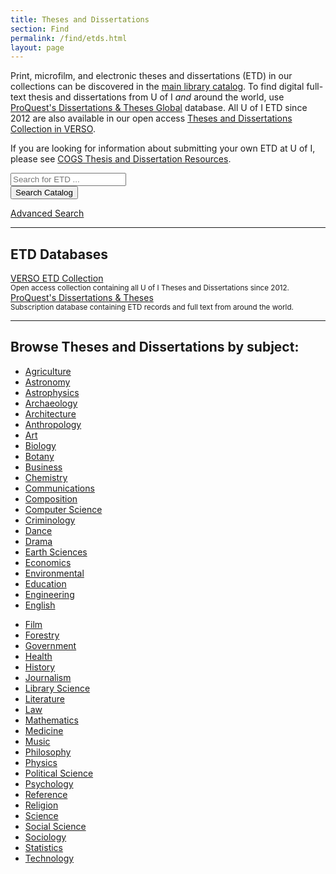```yaml
---
title: Theses and Dissertations
section: Find
permalink: /find/etds.html
layout: page
---
```


Print, microfilm, and electronic theses and dissertations (ETD) in our collections can be discovered in the <a href="https://alliance-uidaho.primo.exlibrisgroup.com/discovery/search?pfilter=rtype,exact,dissertations,AND&tab=Everything&search_scope=DN_and_CI&vid=01ALLIANCE_UID:UID&mode=advanced">main library catalog</a>. To find digital full-text thesis and dissertations from U of I *and* around the world, use <a href="https://uidaho.idm.oclc.org/login?url=https://search.proquest.com/pqdtglobal/index?accountid=14551" >ProQuest's Dissertations & Theses Global</a> database. All U of I ETD since 2012 are also available in our open access <a href="https://verso.uidaho.edu/esploro/search/collections/UI-Theses-and-Dissertations/etds?institution=01ALLIANCE_UID" >Theses and Dissertations Collection in VERSO</a>.

If you are looking for information about submitting your own ETD at U of I, please see <a href="https://www.uidaho.edu/graduate-studies/student-success" >COGS Thesis and Dissertation Resources</a>.

<div class="card mb-4 searchcontainer">
    <div class="card-body">
        <script>
        function primo_search() {
            var query = document.getElementById("primo-search").value;
            window.open("https://alliance-uidaho.primo.exlibrisgroup.com/discovery/search?pfilter=rtype,exact,dissertations,AND&tab=Everything&search_scope=DN_and_CI&vid=01ALLIANCE_UID:UID&mode=advanced&query=any,contains," + encodeURIComponent(query), "_self" );
        }
        </script>
        <form class="mt-4" role="search" onsubmit="primo_search(); return false;">
            <div class="row g-2 justify-content-center">
                <div class="col-10 col-md-6"><input id="primo-search" class="form-control form-control-lg mb-2" type="search" placeholder="Search for ETD ..." aria-label="Search for Dissertations and Theses"></div>
                <div class="col-10 col-md-2"><button class="btn btn-lg btn-pride-gold text-dark w-100 mb-2" type="submit"><span class="fas fa-search"></span><span class="visually-hidden">Search Catalog</span></button></div>
            </div>
        </form>
        <div class="text-center"><a href="https://alliance-uidaho.primo.exlibrisgroup.com/discovery/search?vid=01ALLIANCE_UID:UID&mode=advanced" class="text-white">Advanced Search</a></div>
    </div>
</div>

--------

## ETD Databases 

<div class="row mb-4">
    <div class="col-md-6">
        <div class="card card-body">
            <a href="https://verso.uidaho.edu/esploro/search/collections/UI-Theses-and-Dissertations/etds?institution=01ALLIANCE_UID" class="btn btn-outline-pride-gold" >VERSO ETD Collection</a>
            <br>
            <small>Open access collection containing all U of I Theses and Dissertations since 2012.</small>
        </div>
    </div>
    <div class="col-md-6">
        <div class="card card-body">
            <a href="https://uidaho.idm.oclc.org/login?url=https://search.proquest.com/pqdtglobal/index?accountid=14551" class="btn btn-outline-pride-gold" >ProQuest's Dissertations &amp; Theses</a>
            <br>
            <small>Subscription database containing ETD records and full text from around the world.</small>
        </div>
    </div>
</div>

--------

## Browse Theses and Dissertations by subject:

<div class="row">
    <div class="col-md-6">
        <ul class="">
            <li><a href="https://alliance-uidaho.primo.exlibrisgroup.com/discovery/search?query=sub,contains,Agriculture,AND&pfilter=rtype,exact,dissertations,AND&tab=Everything&search_scope=DN_and_CI&vid=01ALLIANCE_UID:UID&mode=advanced">Agriculture</a></li>
            <li><a href="https://alliance-uidaho.primo.exlibrisgroup.com/discovery/search?query=sub,contains,Astronomy,AND&pfilter=rtype,exact,dissertations,AND&tab=Everything&search_scope=DN_and_CI&vid=01ALLIANCE_UID:UID&mode=advanced">Astronomy</a></li>
            <li><a href="https://alliance-uidaho.primo.exlibrisgroup.com/discovery/search?query=sub,contains,Astrophysics,AND&pfilter=rtype,exact,dissertations,AND&tab=Everything&search_scope=DN_and_CI&vid=01ALLIANCE_UID:UID&mode=advanced">Astrophysics</a></li>
            <li><a href="https://alliance-uidaho.primo.exlibrisgroup.com/discovery/search?query=sub,contains,Archaeology,AND&pfilter=rtype,exact,dissertations,AND&tab=Everything&search_scope=DN_and_CI&vid=01ALLIANCE_UID:UID&mode=advanced">Archaeology</a></li>
            <li><a href="https://alliance-uidaho.primo.exlibrisgroup.com/discovery/search?query=sub,contains,Architecture,AND&pfilter=rtype,exact,dissertations,AND&tab=Everything&search_scope=DN_and_CI&vid=01ALLIANCE_UID:UID&mode=advanced">Architecture</a></li>
            <li><a href="https://alliance-uidaho.primo.exlibrisgroup.com/discovery/search?query=sub,contains,Anthropology,AND&pfilter=rtype,exact,dissertations,AND&tab=Everything&search_scope=DN_and_CI&vid=01ALLIANCE_UID:UID&mode=advanced">Anthropology</a></li>
            <li><a href="https://alliance-uidaho.primo.exlibrisgroup.com/discovery/search?query=sub,contains,Art,AND&pfilter=rtype,exact,dissertations,AND&tab=Everything&search_scope=DN_and_CI&vid=01ALLIANCE_UID:UID&mode=advanced">Art</a></li>
            <li><a href="https://alliance-uidaho.primo.exlibrisgroup.com/discovery/search?query=sub,contains,Biology,AND&pfilter=rtype,exact,dissertations,AND&tab=Everything&search_scope=DN_and_CI&vid=01ALLIANCE_UID:UID&mode=advanced">Biology</a></li>
            <li><a href="https://alliance-uidaho.primo.exlibrisgroup.com/discovery/search?query=sub,contains,Botany,AND&pfilter=rtype,exact,dissertations,AND&tab=Everything&search_scope=DN_and_CI&vid=01ALLIANCE_UID:UID&mode=advanced">Botany</a></li>
            <li><a href="https://alliance-uidaho.primo.exlibrisgroup.com/discovery/search?query=sub,contains,Business,AND&pfilter=rtype,exact,dissertations,AND&tab=Everything&search_scope=DN_and_CI&vid=01ALLIANCE_UID:UID&mode=advanced">Business</a></li>
            <li><a href="https://alliance-uidaho.primo.exlibrisgroup.com/discovery/search?query=sub,contains,Chemistry,AND&pfilter=rtype,exact,dissertations,AND&tab=Everything&search_scope=DN_and_CI&vid=01ALLIANCE_UID:UID&mode=advanced">Chemistry</a></li>
            <li><a href="https://alliance-uidaho.primo.exlibrisgroup.com/discovery/search?query=sub,contains,Communications,AND&pfilter=rtype,exact,dissertations,AND&tab=Everything&search_scope=DN_and_CI&vid=01ALLIANCE_UID:UID&mode=advanced">Communications</a></li>
            <li><a href="https://alliance-uidaho.primo.exlibrisgroup.com/discovery/search?query=sub,contains,Composition,AND&pfilter=rtype,exact,dissertations,AND&tab=Everything&search_scope=DN_and_CI&vid=01ALLIANCE_UID:UID&mode=advanced">Composition</a></li>
            <li><a href="https://alliance-uidaho.primo.exlibrisgroup.com/discovery/search?query=sub,contains,Computer+Science,AND&pfilter=rtype,exact,dissertations,AND&tab=Everything&search_scope=DN_and_CI&vid=01ALLIANCE_UID:UID&mode=advanced">Computer Science</a></li>
            <li><a href="https://alliance-uidaho.primo.exlibrisgroup.com/discovery/search?query=sub,contains,Criminology,AND&pfilter=rtype,exact,dissertations,AND&tab=Everything&search_scope=DN_and_CI&vid=01ALLIANCE_UID:UID&mode=advanced">Criminology</a></li>
            <li><a href="https://alliance-uidaho.primo.exlibrisgroup.com/discovery/search?query=sub,contains,Dance,AND&pfilter=rtype,exact,dissertations,AND&tab=Everything&search_scope=DN_and_CI&vid=01ALLIANCE_UID:UID&mode=advanced">Dance</a></li>
            <li><a href="https://alliance-uidaho.primo.exlibrisgroup.com/discovery/search?query=sub,contains,Drama,AND&pfilter=rtype,exact,dissertations,AND&tab=Everything&search_scope=DN_and_CI&vid=01ALLIANCE_UID:UID&mode=advanced">Drama</a></li>
            <li><a href="https://alliance-uidaho.primo.exlibrisgroup.com/discovery/search?query=sub,contains,Earth+Sciences,AND&pfilter=rtype,exact,dissertations,AND&tab=Everything&search_scope=DN_and_CI&vid=01ALLIANCE_UID:UID&mode=advanced">Earth Sciences</a></li>
            <li><a href="https://alliance-uidaho.primo.exlibrisgroup.com/discovery/search?query=sub,contains,Economics,AND&pfilter=rtype,exact,dissertations,AND&tab=Everything&search_scope=DN_and_CI&vid=01ALLIANCE_UID:UID&mode=advanced">Economics</a></li>
            <li><a href="https://alliance-uidaho.primo.exlibrisgroup.com/discovery/search?query=sub,contains,Environmental,AND&pfilter=rtype,exact,dissertations,AND&tab=Everything&search_scope=DN_and_CI&vid=01ALLIANCE_UID:UID&mode=advanced">Environmental</a></li>
            <li><a href="https://alliance-uidaho.primo.exlibrisgroup.com/discovery/search?query=sub,contains,Education,AND&pfilter=rtype,exact,dissertations,AND&tab=Everything&search_scope=DN_and_CI&vid=01ALLIANCE_UID:UID&mode=advanced">Education</a></li>
            <li><a href="https://alliance-uidaho.primo.exlibrisgroup.com/discovery/search?query=sub,contains,Engineering,AND&pfilter=rtype,exact,dissertations,AND&tab=Everything&search_scope=DN_and_CI&vid=01ALLIANCE_UID:UID&mode=advanced">Engineering</a></li>
            <li><a href="https://alliance-uidaho.primo.exlibrisgroup.com/discovery/search?query=sub,contains,English,AND&pfilter=rtype,exact,dissertations,AND&tab=Everything&search_scope=DN_and_CI&vid=01ALLIANCE_UID:UID&mode=advanced">English</a></li>
        </ul>
    </div>
    <div class="col-md-6">
        <ul class="">
            <li><a href="https://alliance-uidaho.primo.exlibrisgroup.com/discovery/search?query=sub,contains,Film,AND&pfilter=rtype,exact,dissertations,AND&tab=Everything&search_scope=DN_and_CI&vid=01ALLIANCE_UID:UID&mode=advanced">Film</a></li>
            <li><a href="https://alliance-uidaho.primo.exlibrisgroup.com/discovery/search?query=sub,contains,Forestry,AND&pfilter=rtype,exact,dissertations,AND&tab=Everything&search_scope=DN_and_CI&vid=01ALLIANCE_UID:UID&mode=advanced">Forestry</a></li>
            <li><a href="https://alliance-uidaho.primo.exlibrisgroup.com/discovery/search?query=sub,contains,Government,AND&pfilter=rtype,exact,dissertations,AND&tab=Everything&search_scope=DN_and_CI&vid=01ALLIANCE_UID:UID&mode=advanced">Government</a></li>
            <li><a href="https://alliance-uidaho.primo.exlibrisgroup.com/discovery/search?query=sub,contains,Health,AND&pfilter=rtype,exact,dissertations,AND&tab=Everything&search_scope=DN_and_CI&vid=01ALLIANCE_UID:UID&mode=advanced">Health</a></li>
            <li><a href="https://alliance-uidaho.primo.exlibrisgroup.com/discovery/search?query=sub,contains,History,AND&pfilter=rtype,exact,dissertations,AND&tab=Everything&search_scope=DN_and_CI&vid=01ALLIANCE_UID:UID&mode=advanced">History</a></li>
            <li><a href="https://alliance-uidaho.primo.exlibrisgroup.com/discovery/search?query=sub,contains,Journalism,AND&pfilter=rtype,exact,dissertations,AND&tab=Everything&search_scope=DN_and_CI&vid=01ALLIANCE_UID:UID&mode=advanced">Journalism</a></li>
            <li><a href="https://alliance-uidaho.primo.exlibrisgroup.com/discovery/search?query=sub,contains,Library+Science,AND&pfilter=rtype,exact,dissertations,AND&tab=Everything&search_scope=DN_and_CI&vid=01ALLIANCE_UID:UID&mode=advanced">Library Science</a></li>
            <li><a href="https://alliance-uidaho.primo.exlibrisgroup.com/discovery/search?query=sub,contains,Literature,AND&pfilter=rtype,exact,dissertations,AND&tab=Everything&search_scope=DN_and_CI&vid=01ALLIANCE_UID:UID&mode=advanced">Literature</a></li>
            <li><a href="https://alliance-uidaho.primo.exlibrisgroup.com/discovery/search?query=sub,contains,Law,AND&pfilter=rtype,exact,dissertations,AND&tab=Everything&search_scope=DN_and_CI&vid=01ALLIANCE_UID:UID&mode=advanced">Law</a></li>
            <li><a href="https://alliance-uidaho.primo.exlibrisgroup.com/discovery/search?query=sub,contains,Mathematics,AND&pfilter=rtype,exact,dissertations,AND&tab=Everything&search_scope=DN_and_CI&vid=01ALLIANCE_UID:UID&mode=advanced">Mathematics</a></li>
            <li><a href="https://alliance-uidaho.primo.exlibrisgroup.com/discovery/search?query=sub,contains,Medicine,AND&pfilter=rtype,exact,dissertations,AND&tab=Everything&search_scope=DN_and_CI&vid=01ALLIANCE_UID:UID&mode=advanced">Medicine</a></li>
            <li><a href="https://alliance-uidaho.primo.exlibrisgroup.com/discovery/search?query=sub,contains,Music,AND&pfilter=rtype,exact,dissertations,AND&tab=Everything&search_scope=DN_and_CI&vid=01ALLIANCE_UID:UID&mode=advanced">Music</a></li>
            <li><a href="https://alliance-uidaho.primo.exlibrisgroup.com/discovery/search?query=sub,contains,Philosophy,AND&pfilter=rtype,exact,dissertations,AND&tab=Everything&search_scope=DN_and_CI&vid=01ALLIANCE_UID:UID&mode=advanced">Philosophy</a></li>
            <li><a href="https://alliance-uidaho.primo.exlibrisgroup.com/discovery/search?query=sub,contains,Physics,AND&pfilter=rtype,exact,dissertations,AND&tab=Everything&search_scope=DN_and_CI&vid=01ALLIANCE_UID:UID&mode=advanced">Physics</a></li>
            <li><a href="https://alliance-uidaho.primo.exlibrisgroup.com/discovery/search?query=sub,contains,Political+Science,AND&pfilter=rtype,exact,dissertations,AND&tab=Everything&search_scope=DN_and_CI&vid=01ALLIANCE_UID:UID&mode=advanced">Political Science</a></li>
            <li><a href="https://alliance-uidaho.primo.exlibrisgroup.com/discovery/search?query=sub,contains,Psychology,AND&pfilter=rtype,exact,dissertations,AND&tab=Everything&search_scope=DN_and_CI&vid=01ALLIANCE_UID:UID&mode=advanced">Psychology</a></li>
            <li><a href="https://alliance-uidaho.primo.exlibrisgroup.com/discovery/search?query=sub,contains,Reference,AND&pfilter=rtype,exact,dissertations,AND&tab=Everything&search_scope=DN_and_CI&vid=01ALLIANCE_UID:UID&mode=advanced">Reference</a></li>
            <li><a href="https://alliance-uidaho.primo.exlibrisgroup.com/discovery/search?query=sub,contains,Religion,AND&pfilter=rtype,exact,dissertations,AND&tab=Everything&search_scope=DN_and_CI&vid=01ALLIANCE_UID:UID&mode=advanced">Religion</a></li>
            <li><a href="https://alliance-uidaho.primo.exlibrisgroup.com/discovery/search?query=sub,contains,Science,AND&pfilter=rtype,exact,dissertations,AND&tab=Everything&search_scope=DN_and_CI&vid=01ALLIANCE_UID:UID&mode=advanced">Science</a></li>
            <li><a href="https://alliance-uidaho.primo.exlibrisgroup.com/discovery/search?query=sub,contains,Social+Science,AND&pfilter=rtype,exact,dissertations,AND&tab=Everything&search_scope=DN_and_CI&vid=01ALLIANCE_UID:UID&mode=advanced">Social Science</a></li>
            <li><a href="https://alliance-uidaho.primo.exlibrisgroup.com/discovery/search?query=sub,contains,Sociology,AND&pfilter=rtype,exact,dissertations,AND&tab=Everything&search_scope=DN_and_CI&vid=01ALLIANCE_UID:UID&mode=advanced">Sociology</a></li>
            <li><a href="https://alliance-uidaho.primo.exlibrisgroup.com/discovery/search?query=sub,contains,Statistics,AND&pfilter=rtype,exact,dissertations,AND&tab=Everything&search_scope=DN_and_CI&vid=01ALLIANCE_UID:UID&mode=advanced">Statistics</a></li>
            <li><a href="https://alliance-uidaho.primo.exlibrisgroup.com/discovery/search?query=sub,contains,Technology,AND&pfilter=rtype,exact,dissertations,AND&tab=Everything&search_scope=DN_and_CI&vid=01ALLIANCE_UID:UID&mode=advanced">Technology</a></li>
        </ul>
    </div>
</div>
